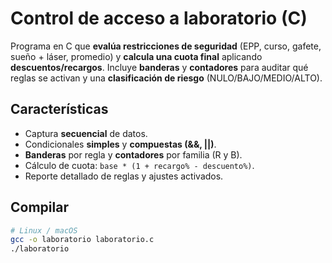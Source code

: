 # Control de acceso a laboratorio (C)

Programa en C que **evalúa restricciones de seguridad** (EPP, curso, gafete, sueño + láser, promedio) y **calcula una cuota final** aplicando **descuentos/recargos**. Incluye **banderas** y **contadores** para auditar qué reglas se activan y una **clasificación de riesgo** (NULO/BAJO/MEDIO/ALTO).

## Características
- Captura **secuencial** de datos.
- Condicionales **simples** y **compuestas (&&, ||)**.
- **Banderas** por regla y **contadores** por familia (R y B).
- Cálculo de cuota: `base * (1 + recargo% - descuento%)`.
- Reporte detallado de reglas y ajustes activados.

## Compilar
```bash
# Linux / macOS
gcc -o laboratorio laboratorio.c
./laboratorio

